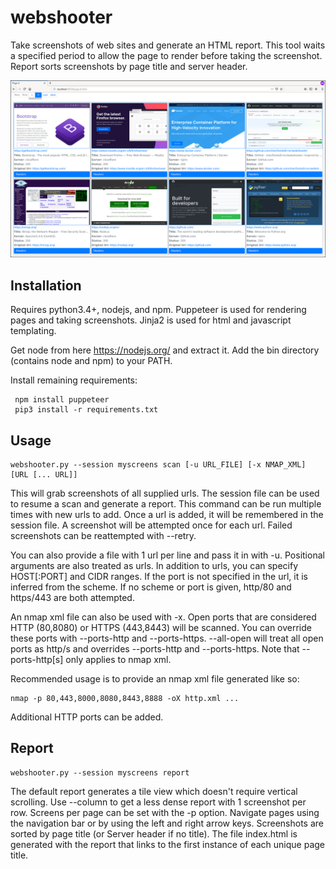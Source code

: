 # webshooter
Take screenshots of web sites and generate an HTML report. This tool waits a specified period to allow the page to render before taking the screenshot. Report sorts screenshots by page title and server header.

![Report](docs/screenshots/tiles-med.png)

## Installation
Requires python3.4+, nodejs, and npm. Puppeteer is used for rendering pages and taking screenshots. Jinja2 is used for html and javascript templating.

Get node from here https://nodejs.org/ and extract it. Add the bin directory (contains node and npm) to your PATH.

Install remaining requirements:
```
 npm install puppeteer
 pip3 install -r requirements.txt
```

## Usage
```
webshooter.py --session myscreens scan [-u URL_FILE] [-x NMAP_XML] [URL [... URL]]
```
This will grab screenshots of all supplied urls. The session file can be used to resume a scan and generate a report. This command can be run multiple times with new urls to add. Once a url is added, it will be remembered in the session file. A screenshot will be attempted once for each url. Failed screenshots can be reattempted with --retry.

You can also provide a file with 1 url per line and pass it in with -u. Positional arguments are also treated as urls. In addition to urls, you can specify HOST[:PORT] and CIDR ranges. If the port is not specified in the url, it is inferred from the scheme. If no scheme or port is given, http/80 and https/443 are both attempted.

An nmap xml file can also be used with -x. Open ports that are considered HTTP (80,8080) or HTTPS (443,8443) will be scanned. You can override these ports with --ports-http and --ports-https. --all-open will treat all open ports as http/s and overrides --ports-http and --ports-https. Note that --ports-http[s] only applies to nmap xml.

Recommended usage is to provide an nmap xml file generated like so:
```
nmap -p 80,443,8000,8080,8443,8888 -oX http.xml ...
```
Additional HTTP ports can be added.

## Report
```
webshooter.py --session myscreens report
```
The default report generates a tile view which doesn't require vertical scrolling. Use --column to get a less dense report with 1 screenshot per row. Screens per page can be set with the -p option. Navigate pages using the navigation bar or by using the left and right arrow keys. Screenshots are sorted by page title (or Server header if no title). The file index.html is generated with the report that links to the first instance of each unique page title.
